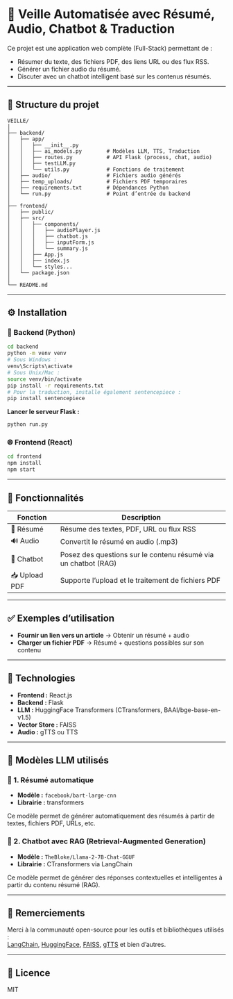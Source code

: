 # 🧠 Veille Automatisée avec Résumé, Audio, Chatbot & Traduction

Ce projet est une application web complète (Full-Stack) permettant de :
- Résumer du texte, des fichiers PDF, des liens URL ou des flux RSS.
- Générer un fichier audio du résumé.
- Discuter avec un chatbot intelligent basé sur les contenus résumés.

---

## 📁 Structure du projet

```
VEILLE/
│
├── backend/
│   ├── app/
│   │   ├── __init__.py
│   │   ├── ai_models.py        # Modèles LLM, TTS, Traduction
│   │   ├── routes.py           # API Flask (process, chat, audio)
│   │   ├── testLLM.py
│   │   └── utils.py            # Fonctions de traitement
│   ├── audio/                  # Fichiers audio générés
│   ├── temp_uploads/           # Fichiers PDF temporaires
│   ├── requirements.txt        # Dépendances Python
│   └── run.py                  # Point d’entrée du backend
│
├── frontend/
│   ├── public/
│   ├── src/
│   │   ├── components/
│   │   │   ├── audioPlayer.js
│   │   │   ├── chatbot.js
│   │   │   ├── inputForm.js
│   │   │   └── summary.js
│   │   ├── App.js
│   │   ├── index.js
│   │   └── styles...
│   └── package.json
│
└── README.md
```

---

## ⚙️ Installation

### 🔧 Backend (Python)

```bash
cd backend
python -m venv venv
# Sous Windows :
venv\Scripts\activate
# Sous Unix/Mac :
source venv/bin/activate
pip install -r requirements.txt
# Pour la traduction, installe également sentencepiece :
pip install sentencepiece
```

**Lancer le serveur Flask :**
```bash
python run.py
```

### 🌐 Frontend (React)

```bash
cd frontend
npm install
npm start
```

---

## 🧩 Fonctionnalités

| Fonction      | Description                                                    |
|---------------|---------------------------------------------------------------|
| 💬 Résumé     | Résume des textes, PDF, URL ou flux RSS                       |
| 🔊 Audio      | Convertit le résumé en audio (.mp3)                            |
| 🤖 Chatbot    | Posez des questions sur le contenu résumé via un chatbot (RAG) |
| 📥 Upload PDF | Supporte l’upload et le traitement de fichiers PDF             |

---

## ✅ Exemples d’utilisation

- **Fournir un lien vers un article** → Obtenir un résumé + audio
- **Charger un fichier PDF** → Résumé + questions possibles sur son contenu

---

## 📌 Technologies

- **Frontend :** React.js
- **Backend :** Flask
- **LLM :** HuggingFace Transformers (CTransformers, BAAI/bge-base-en-v1.5)
- **Vector Store :** FAISS
- **Audio :** gTTS ou TTS

---

## 🤖 Modèles LLM utilisés

### 🔹 1. Résumé automatique
- **Modèle :** `facebook/bart-large-cnn`
- **Librairie :** transformers

Ce modèle permet de générer automatiquement des résumés à partir de textes, fichiers PDF, URLs, etc.

### 🔹 2. Chatbot avec RAG (Retrieval-Augmented Generation)
- **Modèle :** `TheBloke/Llama-2-7B-Chat-GGUF`
- **Librairie :** CTransformers via LangChain

Ce modèle permet de générer des réponses contextuelles et intelligentes à partir du contenu résumé (RAG).

---

## 🙌 Remerciements

Merci à la communauté open-source pour les outils et bibliothèques utilisés :  
[LangChain](https://github.com/langchain-ai/langchain), [HuggingFace](https://huggingface.co/), [FAISS](https://github.com/facebookresearch/faiss), [gTTS](https://github.com/pndurette/gTTS) et bien d’autres.

---

## 📝 Licence

MIT
